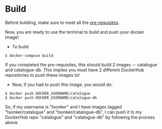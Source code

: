 # Build
Before building, make sure to meet all the [pre-requisites](https://github.com/KavachSec/KupcakeShop#pre-requisites).

Now, you are ready to use the terminal to build and push your docker image!
- To build 
```
$ docker-compose build
```
If you completed the pre-requisites, this should build 2 images -- catalogue and catalogue-db. This implies you must have 2 different DockerHub repositories to push these images to!

- Now, if you had to push this image, you would do:
```
$ docker push DOCKER_USERNAME/catalogue
$ docker push DOCKER_USERNAME/catalogue-db
```
So, if my username is "tsonker" and I have images tagged "tsonker/catalogue" and "tsonker/catalogue-db", I can push it to my DockerHub repo "catalogue" and "catalogue-db" by following the process above.
